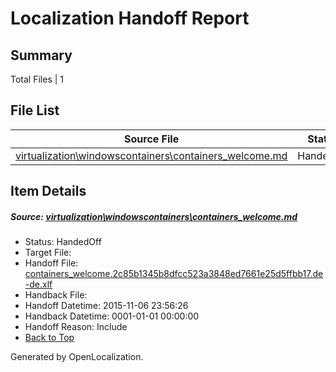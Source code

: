 # <a name='report-top'></a> Localization Handoff Report

## Summary
 Total Files | 1

## File List
 Source File | Status | Details 
 ----------- | ------ | ------- 
 [virtualization\windowscontainers\containers_welcome.md](https://github.com/OpenLocalizationOrg/hyperVTest/blob/028cb99702b00331067808406cfae6e467f45be9/virtualization/windowscontainers/containers_welcome.md) | HandedOff | [Details](#6891272afaabfedb7572dcf1c03bea19118bb8a9213)

## Item Details
##### <a name='6891272afaabfedb7572dcf1c03bea19118bb8a9213'></a> Source: [virtualization\windowscontainers\containers_welcome.md](https://github.com/OpenLocalizationOrg/hyperVTest/blob/028cb99702b00331067808406cfae6e467f45be9/virtualization/windowscontainers/containers_welcome.md)
* Status: HandedOff
* Target File: 
* Handoff File: [containers_welcome.2c85b1345b8dfcc523a3848ed7661e25d5ffbb17.de-de.xlf](https://github.com/OpenLocalizationOrg/olhandoff/blob/8612b1bf160723ec598feb2155df370372763f7b/ol-handoff/OpenLocalizationOrg/hyperVTest.de-de/master/containers_welcome.2c85b1345b8dfcc523a3848ed7661e25d5ffbb17.de-de.xlf)
* Handback File: 
* Handoff Datetime: 2015-11-06 23:56:26
* Handback Datetime: 0001-01-01 00:00:00
* Handoff Reason: Include
* [Back to Top](#report-top)


Generated by OpenLocalization.
